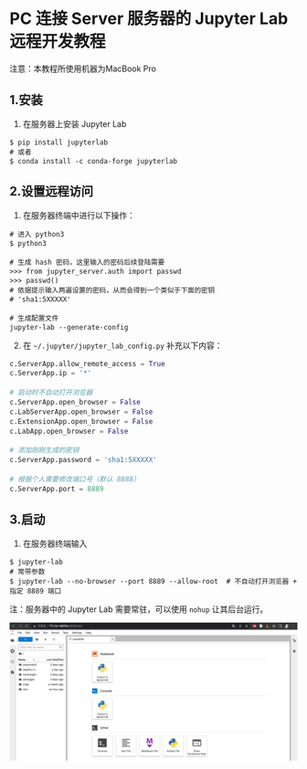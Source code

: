 # PC 连接 Server 服务器的 Jupyter Lab 远程开发教程

注意：本教程所使用机器为MacBook Pro

## 1.安装

1. 在服务器上安装 Jupyter Lab

```shell
$ pip install jupyterlab
# 或者
$ conda install -c conda-forge jupyterlab
```



## 2.设置远程访问

1. 在服务器终端中进行以下操作：

```shell
# 进入 python3
$ python3

# 生成 hash 密码，这里输入的密码后续登陆需要
>>> from jupyter_server.auth import passwd
>>> passwd()
# 依据提示输入两遍设置的密码，从而会得到一个类似于下面的密钥
# 'sha1:5XXXXX'

# 生成配置文件
jupyter-lab --generate-config
```

2. 在 `~/.jupyter/jupyter_lab_config.py` 补充以下内容：

```python
c.ServerApp.allow_remote_access = True
c.ServerApp.ip = '*'

# 启动时不自动打开浏览器 
c.ServerApp.open_browser = False
c.LabServerApp.open_browser = False
c.ExtensionApp.open_browser = False
c.LabApp.open_browser = False

# 添加刚刚生成的密钥
c.ServerApp.password = 'sha1:5XXXXX'

# 根据个人需要修改端口号（默认 8888）
c.ServerApp.port = 8889
```



## 3.启动

1. 在服务器终端输入

```shell
$ jupyter-lab
# 常带参数
$ jupyter-lab --no-browser --port 8889 --allow-root  # 不自动打开浏览器 + 指定 8889 端口
```

注：服务器中的 Jupyter Lab 需要常驻，可以使用 `nohup` 让其后台运行。

![image-20230309114729834](./markdown-related-imgs/jupyterlab-remote-imgs/image-20230309114729834.png)
